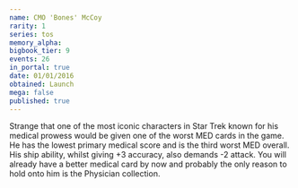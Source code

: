 ```yaml
---
name: CMO 'Bones' McCoy
rarity: 1
series: tos
memory_alpha:
bigbook_tier: 9
events: 26
in_portal: true
date: 01/01/2016
obtained: Launch
mega: false
published: true
---
```


Strange that one of the most iconic characters in Star Trek known for his medical prowess would be given one of the worst MED cards in the game. He has the lowest primary medical score and is the third worst MED overall. His ship ability, whilst giving +3 accuracy, also demands -2 attack. You will already have a better medical card by now and probably the only reason to hold onto him is the Physician collection.
